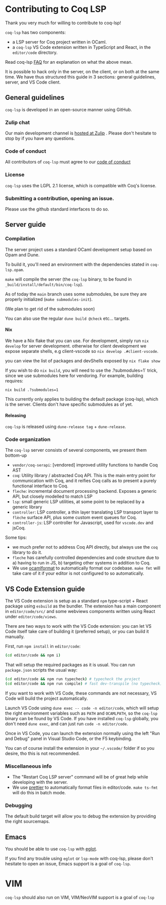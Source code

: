 Contributing to Coq LSP
=======================

Thank you very much for willing to contribute to coq-lsp!

`coq-lsp` has two components:

- a LSP server for Coq project written in OCaml.
- a `coq-lsp` VS Code extension written in TypeScript and React, in
  the `editor/code` directory.

Read coq-lsp [FAQ](etc/FAQ.md) for an explanation on what the above mean.

It is possible to hack only in the server, on the client, or on both
at the same time. We have thus structured this guide in 3 sections:
general guidelines, server, and VS Code client.

## General guidelines

`coq-lsp` is developed in an open-source manner using GitHub.

### Zulip chat

Our main development channel is [hosted at
Zulip](https://coq.zulipchat.com/#narrow/stream/329642-coq-lsp)
. Please don't hesitate to stop by if you have any questions.

### Code of conduct

All contributors of `coq-lsp` must agree to our [code of
conduct](./CODE_OF_CONDUCT.md)

### License

`coq-lsp` uses the LGPL 2.1 license, which is compatible with Coq's
license.

### Submitting a contribution, opening an issue.

Please use the github standard interfaces to do so.

## Server guide

### Compilation

The server project uses a standard OCaml development setup based on
Opam and Dune.

To build it, you'll need an environment with the dependencies stated
in `coq-lsp.opam`.

`make` will compile the server (the `coq-lsp` binary, to be found in
`_build/install/default/bin/coq-lsp`).

As of today the `main` branch uses some submodules, be sure they are
properly initialized (`make submodules-init`).

(We plan to get rid of the submodules soon)

You can also use the regular `dune build @check` etc... targets.

#### Nix

We have a Nix flake that you can use. For development, simply run `nix develop` for server development.
otherwise for client development we expose separate shells, e.g client-vscode so `nix develop .#client-vscode`.

you can view the list of packages and devShells exposed by `nix flake show`

If you wish to do `nix build`, you
will need to use the .?submodules=1` trick, since we use submodules here for
vendoring. For example, building requires:

```
nix build .?submodules=1
```

This currently only applies to building the default package (coq-lsp), which is the server. 
Clients don't have specific submodules as of yet.

#### Releasing

`coq-lsp` is released using `dune-release tag` + `dune-release`.

### Code organization

The `coq-lsp` server consists of several components, we present them bottom-up

- `vendor/coq-serapi`: [vendored] improved utility functions to handle Coq AST
- `coq`: Utility library / abstracted Coq API. This is the main entry
  point for communication with Coq, and it reifies Coq calls as to
  present a purely functional interface to Coq.
- `fleche`: incremental document processing backend. Exposes a generic API, but
  closely modelled to match LSP
- `lsp`: small generic LSP utilities, at some point to be replaced by a generic
  library
- `controller`: LSP controller, a thin layer translating LSP transport layer to
  `flèche` surface API, plus some custom event queues for Coq.
- `controller-js`: LSP controller for Javascript, used for
  `vscode.dev` and jsCoq.

Some tips:

- we much prefer not to address Coq API directly, but always use the
  `coq` library to do it.
- `fleche` has carefully controlled dependencies and code structure
  due to a) having to run in JS, b) targeting other systems in
  addition to Coq.
- We use [ocamlformat](https://github.com/ocaml-ppx/ocamlformat) to
  automatically format our codebase. `make fmt` will take care of it
  if your editor is not configured to so automatically.

## VS Code Extension guide

The VS Code extension is setup as a standard `npm` type-script + React
package using `esbuild` as the bundler. The extension has a main
component in `editor/code/src/` and some webviews components written
using React under `editor/code/views`.

There are two ways to work with the VS Code extension: you can let VS Code
itself take care of building it (preferred setup), or you can build it manually.

First, run `npm install` in `editor/code`:

```sh
(cd editor/code && npm i)
```

That will setup the required packages as it is usual. You can run `package.json`
scripts the usual way:

```sh
(cd editor/code && npm run typecheck) # typecheck the project
(cd editor/code && npm run compile) # fast dev-transpile (no typecheck)
```

If you want to work with VS Code, these commands are not necessary, VS
Code will build the project automatically.

Launch VS Code using `dune exec -- code -n editor/code`, which will setup the
right environment variables such as `PATH` and `OCAMLPATH`, so the `coq-lsp`
binary can be found by VS Code. If you have installed `coq-lsp` globally, you
don't need `dune exec`, and can just run `code -n editor/code`.

Once in VS Code, you can launch the extension normally using the left "Run and
Debug" panel in Visual Studio Code, or the F5 keybinding.

You can of course install the extension in your `~/.vscode/` folder if so you
desire, tho this is not recommended.

### Miscellaneous info

- The "Restart Coq LSP server" command will be of great help while
  developing with the server.
- We use
  [prettier](https://marketplace.visualstudio.com/items?itemName=esbenp.prettier-vscode)
  to automatically format files in editor/code. `make ts-fmt` will do
  this in batch mode.

### Debugging

The default build target will allow you to debug the extension by
providing the right sourcemaps.

## Emacs

You should be able to use `coq-lsp` with [eglot](https://joaotavora.github.io/eglot/).

If you find any trouble using `eglot` or `lsp-mode` with coq-lsp, please don't
hesitate to open an issue, Emacs support is a goal of `coq-lsp`.

# VIM

`coq-lsp` should also run on VIM, VIM/NeoVIM support is a goal of `coq-lsp`
